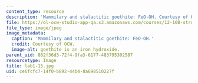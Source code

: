 ```yaml
---
content_type: resource
description: 'Mammilary and stalactitic goethite: FeO-OH. Courtesy of OCW.'
file: https://ol-ocw-studio-app-qa.s3.amazonaws.com/courses/12-108-structure-of-earth-materials-fall-2004/ce6fcfc714f0b89244b48a698510227f_lab1-15.jpg
file_type: image/jpeg
image_metadata:
  caption: 'Mammilary and stalactitic goethite: FeO-OH.'
  credit: Courtesy of OCW.
  image-alt: goethite is an iron hydroxide.
parent_uid: 862f36d3-72f4-9fa3-6177-483795302587
resourcetype: Image
title: lab1-15.jpg
uid: ce6fcfc7-14f0-b892-44b4-8a698510227f
---
```


